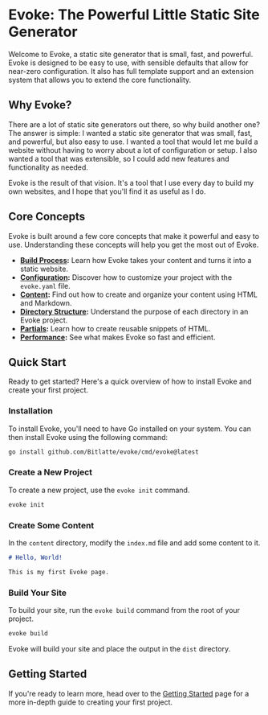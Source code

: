 # Evoke: The Powerful Little Static Site Generator

Welcome to Evoke, a static site generator that is small, fast, and powerful. Evoke is designed to be easy to use, with sensible defaults that allow for near-zero configuration. It also has full template support and an extension system that allows you to extend the core functionality.

## Why Evoke?

There are a lot of static site generators out there, so why build another one? The answer is simple: I wanted a static site generator that was small, fast, and powerful, but also easy to use. I wanted a tool that would let me build a website without having to worry about a lot of configuration or setup. I also wanted a tool that was extensible, so I could add new features and functionality as needed.

Evoke is the result of that vision. It's a tool that I use every day to build my own websites, and I hope that you'll find it as useful as I do.

## Core Concepts

Evoke is built around a few core concepts that make it powerful and easy to use. Understanding these concepts will help you get the most out of Evoke.

- **[Build Process](./core-concepts/build-process.html):** Learn how Evoke takes your content and turns it into a static website.
- **[Configuration](./core-concepts/configuration.html):** Discover how to customize your project with the `evoke.yaml` file.
- **[Content](./core-concepts/content.html):** Find out how to create and organize your content using HTML and Markdown.
- **[Directory Structure](./core-concepts/directory-structure.html):** Understand the purpose of each directory in an Evoke project.
- **[Partials](./core-concepts/partials.html):** Learn how to create reusable snippets of HTML.
- **[Performance](./core-concepts/performance.html):** See what makes Evoke so fast and efficient.

## Quick Start

Ready to get started? Here's a quick overview of how to install Evoke and create your first project.

### Installation

To install Evoke, you'll need to have Go installed on your system. You can then install Evoke using the following command:

```bash
go install github.com/Bitlatte/evoke/cmd/evoke@latest
```

### Create a New Project

To create a new project, use the `evoke init` command.

```bash
evoke init
```

### Create Some Content

In the `content` directory, modify the `index.md` file and add some content to it.

```markdown
# Hello, World!

This is my first Evoke page.
```

### Build Your Site

To build your site, run the `evoke build` command from the root of your project.

```bash
evoke build
```

Evoke will build your site and place the output in the `dist` directory.

## Getting Started

If you're ready to learn more, head over to the [Getting Started](./getting-started.md) page for a more in-depth guide to creating your first project.
